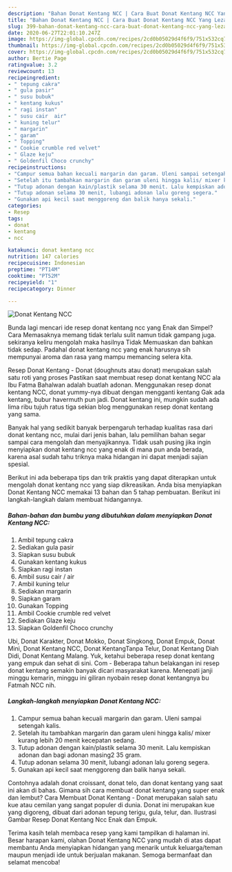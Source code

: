 ```yaml
---
description: "Bahan Donat Kentang NCC | Cara Buat Donat Kentang NCC Yang Lezat Sekali"
title: "Bahan Donat Kentang NCC | Cara Buat Donat Kentang NCC Yang Lezat Sekali"
slug: 399-bahan-donat-kentang-ncc-cara-buat-donat-kentang-ncc-yang-lezat-sekali
date: 2020-06-27T22:01:10.247Z
image: https://img-global.cpcdn.com/recipes/2cd0b05029d4f6f9/751x532cq70/donat-kentang-ncc-foto-resep-utama.jpg
thumbnail: https://img-global.cpcdn.com/recipes/2cd0b05029d4f6f9/751x532cq70/donat-kentang-ncc-foto-resep-utama.jpg
cover: https://img-global.cpcdn.com/recipes/2cd0b05029d4f6f9/751x532cq70/donat-kentang-ncc-foto-resep-utama.jpg
author: Bertie Page
ratingvalue: 3.2
reviewcount: 13
recipeingredient:
- " tepung cakra"
- " gula pasir"
- " susu bubuk"
- " kentang kukus"
- " ragi instan"
- " susu cair  air"
- " kuning telur"
- " margarin"
- " garam"
- " Topping"
- " Cookie crumble red velvet"
- " Glaze keju"
- " Goldenfil Choco crunchy"
recipeinstructions:
- "Campur semua bahan kecuali margarin dan garam. Uleni sampai setengah kalis."
- "Setelah itu tambahkan margarin dan garam uleni hingga kalis/ mixer kurang lebih 20 menit kecepatan sedang."
- "Tutup adonan dengan kain/plastik selama 30 menit. Lalu kempiskan adonan dan bagi adonan masing2 35 gram."
- "Tutup adonan selama 30 menit, lubangi adonan lalu goreng segera."
- "Gunakan api kecil saat menggoreng dan balik hanya sekali."
categories:
- Resep
tags:
- donat
- kentang
- ncc

katakunci: donat kentang ncc 
nutrition: 147 calories
recipecuisine: Indonesian
preptime: "PT14M"
cooktime: "PT52M"
recipeyield: "1"
recipecategory: Dinner

---
```



![Donat Kentang NCC](https://img-global.cpcdn.com/recipes/2cd0b05029d4f6f9/751x532cq70/donat-kentang-ncc-foto-resep-utama.jpg)

Bunda lagi mencari ide resep donat kentang ncc yang Enak dan Simpel? Cara Memasaknya memang tidak terlalu sulit namun tidak gampang juga. sekiranya keliru mengolah maka hasilnya Tidak Memuaskan dan bahkan tidak sedap. Padahal donat kentang ncc yang enak harusnya sih mempunyai aroma dan rasa yang mampu memancing selera kita.

Resep Donat Kentang - Donat (doughnuts atau donat) merupakan salah satu roti yang proses Pastikan saat membuat resep donat kentang NCC ala Ibu Fatma Bahalwan adalah buatlah adonan. Menggunakan resep donat kentang NCC, donat yummy-nya dibuat dengan mengganti kentang Gak ada kentang, bubur havermuth pun jadi. Donat kentang ini, mungkin sudah ada lima ribu tujuh ratus tiga sekian blog menggunakan resep donat kentang yang sama.

Banyak hal yang sedikit banyak berpengaruh terhadap kualitas rasa dari donat kentang ncc, mulai dari jenis bahan, lalu pemilihan bahan segar sampai cara mengolah dan menyajikannya. Tidak usah pusing jika ingin menyiapkan donat kentang ncc yang enak di mana pun anda berada, karena asal sudah tahu triknya maka hidangan ini dapat menjadi sajian spesial.


Berikut ini ada beberapa tips dan trik praktis yang dapat diterapkan untuk mengolah donat kentang ncc yang siap dikreasikan. Anda bisa menyiapkan Donat Kentang NCC memakai 13 bahan dan 5 tahap pembuatan. Berikut ini langkah-langkah dalam membuat hidangannya.

<!--inarticleads1-->

##### Bahan-bahan dan bumbu yang dibutuhkan dalam menyiapkan Donat Kentang NCC:

1. Ambil  tepung cakra
1. Sediakan  gula pasir
1. Siapkan  susu bubuk
1. Gunakan  kentang kukus
1. Siapkan  ragi instan
1. Ambil  susu cair / air
1. Ambil  kuning telur
1. Sediakan  margarin
1. Siapkan  garam
1. Gunakan  Topping
1. Ambil  Cookie crumble red velvet
1. Sediakan  Glaze keju
1. Siapkan  Goldenfil Choco crunchy


Ubi, Donat Karakter, Donat Mokko, Donat Singkong, Donat Empuk, Donat Mini, Donat Kentang NCC, Donat KentangTanpa Telur, Donat Kentang Diah Didi, Donat Kentang Malang. Yuk, ketahui beberapa resep donat kentang yang empuk dan sehat di sini. Com - Beberapa tahun belakangan ini resep donat kentang semakin banyak dicari masyarakat karena. Menepati janji minggu kemarin, minggu ini giliran nyobain resep donat kentangnya bu Fatmah NCC nih. 

<!--inarticleads2-->

##### Langkah-langkah menyiapkan Donat Kentang NCC:

1. Campur semua bahan kecuali margarin dan garam. Uleni sampai setengah kalis.
1. Setelah itu tambahkan margarin dan garam uleni hingga kalis/ mixer kurang lebih 20 menit kecepatan sedang.
1. Tutup adonan dengan kain/plastik selama 30 menit. Lalu kempiskan adonan dan bagi adonan masing2 35 gram.
1. Tutup adonan selama 30 menit, lubangi adonan lalu goreng segera.
1. Gunakan api kecil saat menggoreng dan balik hanya sekali.


Contohnya adalah donat croissant, donat telo, dan donat kentang yang saat ini akan di bahas. Gimana sih cara membuat donat kentang yang super enak dan lembut? Cara Membuat Donat Kentang - Donat merupakan salah satu kue atau cemilan yang sangat populer di dunia. Donat ini merupakan kue yang digoreng, dibuat dari adonan tepung terigu, gula, telur, dan. Ilustrasi Gambar Resep Donat Kentang Ncc Enak dan Empuk. 

Terima kasih telah membaca resep yang kami tampilkan di halaman ini. Besar harapan kami, olahan Donat Kentang NCC yang mudah di atas dapat membantu Anda menyiapkan hidangan yang menarik untuk keluarga/teman maupun menjadi ide untuk berjualan makanan. Semoga bermanfaat dan selamat mencoba!
